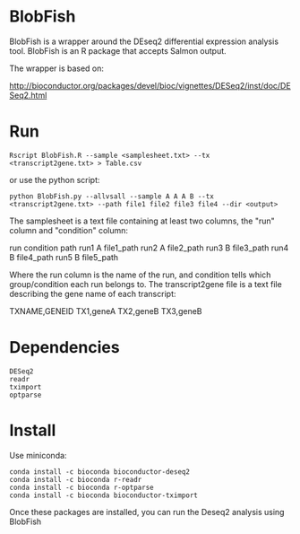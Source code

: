 # BlobFish
BlobFish is a wrapper around the DEseq2 differential expression analysis tool. 
BlobFish is an R package that accepts Salmon output.

The wrapper is based on:

http://bioconductor.org/packages/devel/bioc/vignettes/DESeq2/inst/doc/DESeq2.html

# Run

	Rscript BlobFish.R --sample <samplesheet.txt> --tx <transcript2gene.txt> > Table.csv

or use the python script:

	python BlobFish.py --allvsall --sample A A A B --tx <transcript2gene.txt> --path file1 file2 file3 file4 --dir <output>

The samplesheet is a text file containing at least two columns, the "run" column and "condition" column:

run condition path
run1 A file1_path
run2 A file2_path
run3 B file3_path
run4 B file4_path
run5 B file5_path

Where the run column is the name of the run, and condition tells which group/condition each run belongs to.
The transcript2gene file is a text file describing the gene name of each transcript:

TXNAME,GENEID
TX1,geneA
TX2,geneB
TX3,geneB

# Dependencies

	DESeq2
	readr
	tximport
	optparse

# Install

Use miniconda:

	conda install -c bioconda bioconductor-deseq2	
	conda install -c bioconda r-readr
	conda install -c bioconda r-optparse
	conda install -c bioconda bioconductor-tximport

Once these packages are installed, you can run the Deseq2 analysis using BlobFish
